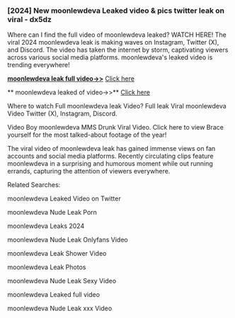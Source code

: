 ### [2024] New  moonlewdeva Leaked video & pics twitter leak on viral - dx5dz
Where can I find the full video of  moonlewdeva leaked? WATCH HERE! The viral 2024  moonlewdeva leak is making waves on Instagram, Twitter (X), and Discord. The video has taken the internet by storm, captivating viewers across various social media platforms.  moonlewdeva's leaked video is trending everywhere!


**[ moonlewdeva leak full video->>](http://wildbook.top/wildbook8git)** [Click here](http://wildbook.top/wildbook8git)

** moonlewdeva leaked of video->>** [Click here](http://wildbook.top/wildbook8git)


Where to watch Full  moonlewdeva leak Video? Full leak Viral  moonlewdeva Video Twitter (X), Instagram, Discord.

Video Boy  moonlewdeva MMS Drunk Viral Video. Click here to view Brace yourself for the most talked-about footage of the year!

The viral video of  moonlewdeva leak has gained immense views on fan accounts and social media platforms. Recently circulating clips feature  moonlewdeva in a surprising and humorous moment while out running errands, capturing the attention of viewers everywhere.


Related Searches:

 moonlewdeva Leaked Video on Twitter

 moonlewdeva Nude Leak Porn

 moonlewdeva Leaks 2024

 moonlewdeva Nude Leak Onlyfans Video

 moonlewdeva Leak Shower Video

 moonlewdeva Leak Photos

 moonlewdeva Nude Leak Sexy Video

 moonlewdeva Leaked full video

 moonlewdeva Nude Leak xxx Video

